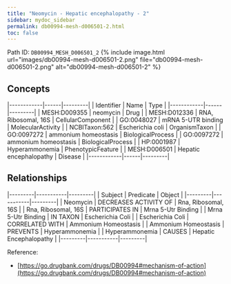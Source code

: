```yaml
---
title: "Neomycin - Hepatic encephalopathy - 2"
sidebar: mydoc_sidebar
permalink: db00994-mesh-d006501-2.html
toc: false 
---
```



Path ID: `DB00994_MESH_D006501_2`
{% include image.html url="images/db00994-mesh-d006501-2.png" file="db00994-mesh-d006501-2.png" alt="db00994-mesh-d006501-2" %}

## Concepts

|------------|------|---------|
| Identifier | Name | Type    |
|------------|------|---------|
| MESH:D009355 | neomycin | Drug |
| MESH:D012336 | RNA, Ribosomal, 16S | CellularComponent |
| GO:0048027 | mRNA 5-UTR binding | MolecularActivity |
| NCBITaxon:562 | Escherichia coli | OrganismTaxon |
| GO:0097272 | ammonium homeostasis | BiologicalProcess |
| GO:0097272 | ammonium homeostasis | BiologicalProcess |
| HP:0001987 | Hyperammonemia | PhenotypicFeature |
| MESH:D006501 | Hepatic encephalopathy | Disease |
|------------|------|---------|

## Relationships

|---------|-----------|---------|
| Subject | Predicate | Object  |
|---------|-----------|---------|
| Neomycin | DECREASES ACTIVITY OF | Rna, Ribosomal, 16S |
| Rna, Ribosomal, 16S | PARTICIPATES IN | Mrna 5-Utr Binding |
| Mrna 5-Utr Binding | IN TAXON | Escherichia Coli |
| Escherichia Coli | CORRELATED WITH | Ammonium Homeostasis |
| Ammonium Homeostasis | PREVENTS | Hyperammonemia |
| Hyperammonemia | CAUSES | Hepatic Encephalopathy |
|---------|-----------|---------|

Reference: 
  - [https://go.drugbank.com/drugs/DB00994#mechanism-of-action](https://go.drugbank.com/drugs/DB00994#mechanism-of-action)
